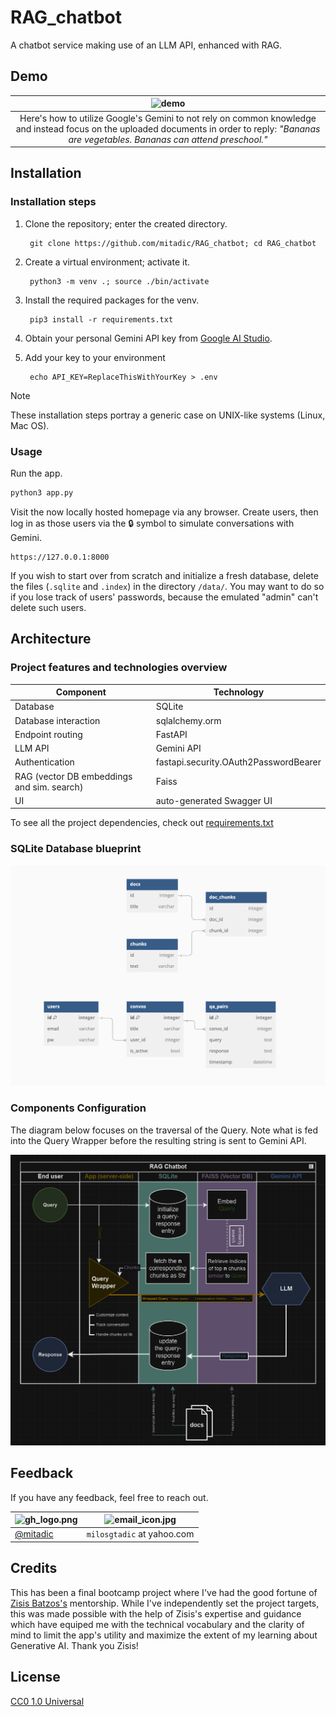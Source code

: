 # RAG_chatbot
A chatbot service making use of an LLM API, enhanced with RAG.
## Demo

| ![demo](/assets/demo.gif) |
|:--------------:|
| Here's how to utilize Google's Gemini to not rely on common knowledge and instead focus on the uploaded documents in order to reply: *"Bananas are vegetables. Bananas can attend preschool."* |

## Installation

### Installation steps

1. Clone the repository; enter the created directory.

        git clone https://github.com/mitadic/RAG_chatbot; cd RAG_chatbot

2. Create a virtual environment; activate it.

        python3 -m venv .; source ./bin/activate

3. Install the required packages for the venv.

        pip3 install -r requirements.txt

4. Obtain your personal Gemini API key from [Google AI Studio](https://aistudio.google.com/app/apikey).

5. Add your key to your environment

        echo API_KEY=ReplaceThisWithYourKey > .env

> [!NOTE]
> These installation steps portray a generic case on UNIX-like systems (Linux, Mac OS).

### Usage

Run the app.
```bash
python3 app.py
```

Visit the now locally hosted homepage via any browser. Create users, then log in as those users via the 🔒 symbol to simulate conversations with Gemini.
```
https://127.0.0.1:8000
```

If you wish to start over from scratch and initialize a fresh database, delete the files (`.sqlite` and `.index`) in the directory `/data/`. You may want to do so if you lose track of users' passwords, because the emulated "admin" can't delete such users.

## Architecture

### Project features and technologies overview
| Component | Technology |
| --------- | ---------- |
Database | SQLite
Database interaction | sqlalchemy.orm
Endpoint routing | FastAPI
LLM API | Gemini API
Authentication | fastapi.security.OAuth2PasswordBearer
RAG (vector DB embeddings and sim. search) | Faiss
UI | auto-generated Swagger UI

To see all the project dependencies, check out [requirements.txt](/requirements.txt)

### SQLite Database blueprint
![image](/assets/db_design_blueprint.png)

### Components Configuration
The diagram below focuses on the traversal of the Query. Note what is fed into the Query Wrapper before the resulting string is sent to Gemini API.

![image](/assets/query_traversal_diagram.png)

## Feedback

If you have any feedback, feel free to reach out.

| <img src="https://github.githubassets.com/assets/GitHub-Mark-ea2971cee799.png" alt="gh_logo.png" width="15" height="15"/> | <img src="https://cdn3.iconfinder.com/data/icons/web-ui-3/128/Mail-2-512.png" alt="email_icon.jpg" width="15" height="15"/> |
| ------------------------------------------------------------------------------------------------------------------------- | --------------------------------------------------------------------------------------------------------------------------- |
| [@mitadic](github.com/mitadic)                                                                                  | `milosgtadic` at yahoo.com                                                                                                       |

## Credits
This has been a final bootcamp project where I've had the good fortune of [Zisis Batzos's](github.com/zisismp4) mentorship. While I've independently set the project targets, this was made possible with the help of Zisis's expertise and guidance which have equiped me with the technical vocabulary and the clarity of mind to limit the app's utility and maximize the extent of my learning about Generative AI. Thank you Zisis!

## License

[CC0 1.0 Universal](/LICENSE)
